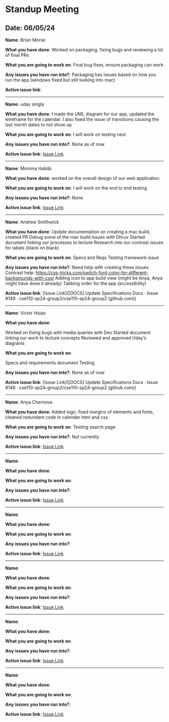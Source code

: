 # Standup Meeting

## Date: 06/05/24

**Name**: Brian Morse

**What you have done**: Worked on packaging, fixing bugs and reviewing a lot of final PRs

**What you are going to work on**: Final bug fixes, ensure packaging can work

**Any issues you have run into?**: Packaging has issues based on how you run the app (windows fixed but still looking into mac)

**Active issue link**:

___

**Name**: uday singla

**What you have done**: I made the UML diagram for our app, updated the wireframe for the calendar. I also fixed the issue of transitions causing the last month dates to not show up

**What you are going to work on**: I will work on testing next

**Any issues you have run into?**: None as of now

**Active issue link**: [Issue Link]()

___

**Name**: Momina Habibi

**What you have done**: worked on the overall design of our web application. 

**What you are going to work on**: I will work on the end to end testing 

**Any issues you have run into?**: None

**Active issue link**: [Issue Link]()

___

**Name**: Andrew Smithwick

**What you have done**: 
Update documentation on creating a mac build, created PR
Debug some of the mac build issues with Dhruv
Started document linking our processes to lecture
Research into our contrast issues for labels (black on black)

**What you are going to work on**:
Specs and Reqs
Testing framework issue

**Any issues you have run into?**: 
Need help with creating these issues 
Contrast help: https://css-tricks.com/switch-font-color-for-different-backgrounds-with-css/
Adding icon to app build view (might be Anya, Anya might have done it already)
Tabbing order for the app (accessibility)

**Active issue link**: [Issue Link]([DOCS] Update Specifications Docs · Issue #149 · cse110-sp24-group2/cse110-sp24-group2 (github.com))

___

**Name**: Victor Hsiao

**What you have done**: 

Worked on fixing bugs with media queries with Dev
Started document linking our work to lecture concepts
Reviewed and approved Uday’s diagrams

**What you are going to work on**:

Specs and requirements document
Testing

**Any issues you have run into?**: None as of now

**Active issue link**: [Issue Link]([DOCS] Update Specifications Docs · Issue #149 · cse110-sp24-group2/cse110-sp24-group2 (github.com))

___

**Name**: Anya Chernova

**What you have done**: Added logo, fixed margins of elements and fonts, cleaned redundant code in calendar html and css.

**What you are going to work on**: Testing search page

**Any issues you have run into?**: Not currently

**Active issue link**: [Issue Link](https://github.com/cse110-sp24-group2/cse110-sp24-group2/issues/176)

___

**Name**:

**What you have done**:

**What you are going to work on**:

**Any issues you have run into?**:

**Active issue link**: [Issue Link]()

___

**Name**:

**What you have done**:

**What you are going to work on**:

**Any issues you have run into?**:

**Active issue link**: [Issue Link]()

___

**Name**:

**What you have done**:

**What you are going to work on**:

**Any issues you have run into?**:

**Active issue link**: [Issue Link]()

___

**Name**:

**What you have done**:

**What you are going to work on**:

**Any issues you have run into?**:

**Active issue link**: [Issue Link]()

___

**Name**:

**What you have done**:

**What you are going to work on**:

**Any issues you have run into?**:

**Active issue link**: [Issue Link]()




